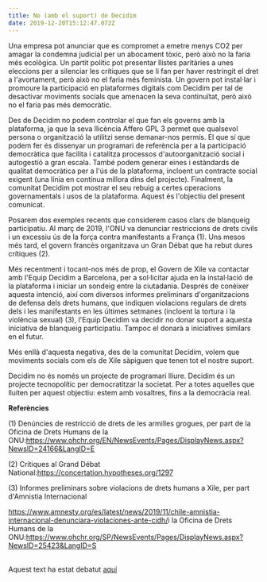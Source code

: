 ```yaml
---
title: No (amb el suport) de Decidim
date: 2019-12-20T15:12:47.072Z
---
```

Una empresa pot anunciar que es compromet a emetre menys CO2 per amagar la condemna judicial per un abocament tòxic, però això no la faria més ecològica. Un partit polític pot presentar llistes paritàries a unes eleccions per a silenciar les crítiques que se li fan per haver restringit el dret a l'avortament, però això no el faria més feminista. Un govern pot instal·lar i promoure la participació en plataformes digitals com Decidim per tal de desactivar moviments socials que amenacen la seva continuïtat, però això no el faria pas més democràtic.

Des de Decidim no podem controlar el que fan els governs amb la plataforma, ja que la seva llicència Affero GPL 3 permet que qualsevol persona o organització la utilitzi sense demanar-nos permís. El que sí que podem fer és dissenyar un programari de referència per a la participació democràtica que facilita i catalitza processos d'autoorganització social i autogestió a gran escala. També podem generar eines i estàndards de qualitat democràtica per a l'ús de la plataforma, incloent un contracte social exigent (una línia en contínua millora dins del projecte). Finalment, la comunitat Decidim pot mostrar el seu rebuig a certes operacions governamentals i usos de la plataforma. Aquest és l'objectiu del present comunicat.

Posarem dos exemples recents que considerem casos clars de blanqueig participatiu. Al març de 2019, l'ONU va denunciar restriccions de drets civils i un excessiu ús de la força contra manifestants a França (1). Uns mesos més tard, el govern francès organitzava un Gran Débat que ha rebut dures crítiques (2).

Més recentment i tocant-nos més de prop, el Govern de Xile va contactar amb l'Equip Decidim a Barcelona, per a sol·licitar ajuda en la instal·lació de la plataforma i iniciar un sondeig entre la ciutadania. Després de conèixer aquesta intenció, així com diversos informes preliminars d'organitzacions de defensa dels drets humans, que indiquen violacions regulars de drets dels i les manifestants en les últimes setmanes (incloent la tortura i la violència sexual) (3), l'Equip Decidim va decidir no donar suport a aquesta iniciativa de blanqueig participatiu. Tampoc el donarà a iniciatives similars en el futur.

Més enllà d'aquesta negativa, des de la comunitat Decidim, volem que moviments socials com els de Xile sàpiguen que tenen tot el nostre suport.

Decidim no és només un projecte de programari lliure. Decidim és un projecte tecnopolític per democratitzar la societat. Per a totes aquelles que lluiten per aquest objectiu: estem amb vosaltres, fins a la democràcia real.

**Referències**

(1) Denúncies de restricció de drets de les armilles grogues, per part de la Oficina de Drets Humans de la ONU:<https://www.ohchr.org/EN/NewsEvents/Pages/DisplayNews.aspx?NewsID=24166&LangID=E>

(2) Crítiques al Grand Débat National:<https://concertation.hypotheses.org/1297>

(3) Informes preliminars sobre violacions de drets humans a Xile, per part d'Amnistia Internacional

<https://www.amnesty.org/es/latest/news/2019/11/chile-amnistia-internacional-denunciara-violaciones-ante-cidh/>i la Oficina de Drets Humans de la ONU:<https://www.ohchr.org/SP/NewsEvents/Pages/DisplayNews.aspx?NewsID=25423&LangID=S>

\
Aquest text ha estat debatut [aquí](https://meta.decidim.org/assemblies/PoliticaDecidim/f/1163/)
